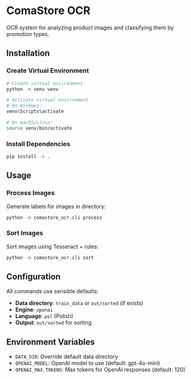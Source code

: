 # ComaStore OCR

OCR system for analyzing product images and classifying them by promotion types.

## Installation

### Create Virtual Environment
```bash
# Create virtual environment
python -m venv venv

# Activate virtual environment
# On Windows:
venv\Scripts\activate

# On macOS/Linux:
source venv/bin/activate
```

### Install Dependencies
```bash
pip install -e .
```

## Usage

### Process Images
Generate labels for images in directory:
```bash
python -m comastore_ocr.cli process
```

### Sort Images
Sort images using Tesseract + rules:
```bash
python -m comastore_ocr.cli sort
```

## Configuration

All commands use sensible defaults:
- **Data directory**: `train_data` or `out/sorted` (if exists)
- **Engine**: `openai`
- **Language**: `pol` (Polish)
- **Output**: `out/sorted` for sorting

## Environment Variables

- `DATA_DIR`: Override default data directory
- `OPENAI_MODEL`: OpenAI model to use (default: gpt-4o-mini)
- `OPENAI_MAX_TOKENS`: Max tokens for OpenAI responses (default: 120)
